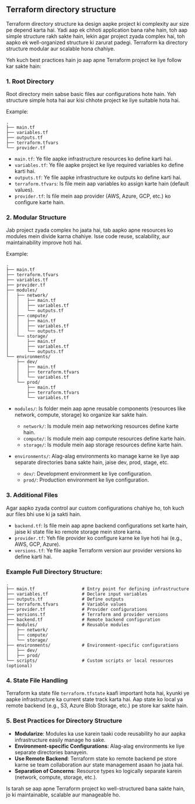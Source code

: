 ## Terraform directory structure

Terraform directory structure ka design aapke project ki complexity aur size pe depend karta hai. Yadi aap ek chhoti application bana rahe hain, toh aap simple structure rakh sakte hain, lekin agar project zyada complex hai, toh aapko ek well-organized structure ki zarurat padegi. Terraform ka directory structure modular aur scalable hona chahiye.

Yeh kuch best practices hain jo aap apne Terraform project ke liye follow kar sakte hain:

### 1. **Root Directory**
Root directory mein sabse basic files aur configurations hote hain. Yeh structure simple hota hai aur kisi chhote project ke liye suitable hota hai.

Example:
```
.
├── main.tf
├── variables.tf
├── outputs.tf
├── terraform.tfvars
└── provider.tf
```

- `main.tf`: Ye file aapke infrastructure resources ko define karti hai.
- `variables.tf`: Ye file aapke project ke liye required variables ko define karti hai.
- `outputs.tf`: Ye file aapke infrastructure ke outputs ko define karti hai.
- `terraform.tfvars`: Is file mein aap variables ko assign karte hain (default values).
- `provider.tf`: Is file mein aap provider (AWS, Azure, GCP, etc.) ko configure karte hain.

### 2. **Modular Structure**
Jab project zyada complex ho jaata hai, tab aapko apne resources ko modules mein divide karna chahiye. Isse code reuse, scalability, aur maintainability improve hoti hai.

Example:
```
.
├── main.tf
├── terraform.tfvars
├── variables.tf
├── provider.tf
├── modules/
│   ├── network/
│   │   ├── main.tf
│   │   ├── variables.tf
│   │   └── outputs.tf
│   ├── compute/
│   │   ├── main.tf
│   │   ├── variables.tf
│   │   └── outputs.tf
│   └── storage/
│       ├── main.tf
│       ├── variables.tf
│       └── outputs.tf
└── environments/
    ├── dev/
    │   ├── main.tf
    │   ├── terraform.tfvars
    │   └── variables.tf
    └── prod/
        ├── main.tf
        ├── terraform.tfvars
        └── variables.tf
```

- `modules/`: Is folder mein aap apne reusable components (resources like network, compute, storage) ko organize kar sakte hain.
  - `network/`: Is module mein aap networking resources define karte hain.
  - `compute/`: Is module mein aap compute resources define karte hain.
  - `storage/`: Is module mein aap storage resources define karte hain.
  
- `environments/`: Alag-alag environments ko manage karne ke liye aap separate directories bana sakte hain, jaise dev, prod, stage, etc.
  - `dev/`: Development environment ke liye configuration.
  - `prod/`: Production environment ke liye configuration.

### 3. **Additional Files**
Agar aapko zyada control aur custom configurations chahiye ho, toh kuch aur files bhi use ki ja sakti hain.

- `backend.tf`: Is file mein aap apne backend configurations set karte hain, jaise ki state file ko remote storage mein store karna.
- `provider.tf`: Yeh file provider ko configure karne ke liye hoti hai (e.g., AWS, GCP, Azure).
- `versions.tf`: Ye file aapke Terraform version aur provider versions ko define karti hai.

### Example Full Directory Structure:
```
.
├── main.tf                  # Entry point for defining infrastructure
├── variables.tf             # Declare input variables
├── outputs.tf               # Define outputs
├── terraform.tfvars         # Variable values
├── provider.tf              # Provider configurations
├── versions.tf              # Terraform and provider versions
├── backend.tf               # Remote backend configuration
├── modules/                 # Reusable modules
│   ├── network/
│   ├── compute/
│   └── storage/
├── environments/            # Environment-specific configurations
│   ├── dev/
│   ├── prod/
└── scripts/                 # Custom scripts or local resources (optional)
```

### 4. **State File Handling**
Terraform ka state file `terraform.tfstate` kaafi important hota hai, kyunki ye aapke infrastructure ka current state track karta hai. Aap state ko local ya remote backend (e.g., S3, Azure Blob Storage, etc.) pe store kar sakte hain.

### 5. **Best Practices for Directory Structure**
- **Modularize**: Modules ka use karein taaki code reusability ho aur aapka infrastructure easily manage ho sake.
- **Environment-specific Configurations**: Alag-alag environments ke liye separate directories banayein.
- **Use Remote Backend**: Terraform state ko remote backend pe store karne se team collaboration aur state management asaan ho jaata hai.
- **Separation of Concerns**: Resource types ko logically separate karein (network, compute, storage, etc.).

Is tarah se aap apne Terraform project ko well-structured bana sakte hain, jo ki maintainable, scalable aur manageable ho.
